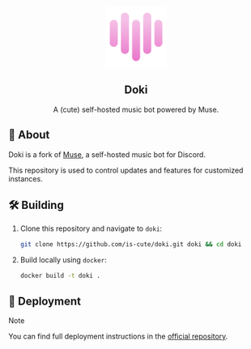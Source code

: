 <p align="center">
    <img src="icon.png" alt="Doki Logo" width="120" height="120">
    <h2 align="center">Doki</h1>
    <p align="center">
        A (cute) self-hosted music bot powered by Muse.
    </p>
</p>

## 📃 About

Doki is a fork of [Muse](https://github.com/codetheweb/muse), a self-hosted music bot for Discord.

This repository is used to control updates and features for customized instances.

## 🛠️ Building

1. Clone this repository and navigate to `doki`:

   ```sh
   git clone https://github.com/is-cute/doki.git doki && cd doki
   ```

2. Build locally using `docker`:

   ```sh
   docker build -t doki .
   ```

## 🌠 Deployment

> [!NOTE]
> You can find full deployment instructions in the [official repository](https://github.com/codetheweb/muse).
